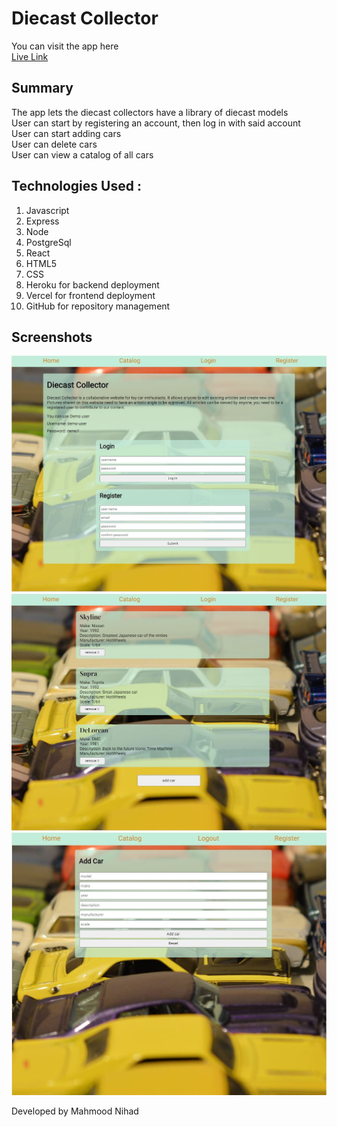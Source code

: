 # Diecast Collector

You can visit the app here   
[Live Link](https://diecast-collector-client.vercel.app/)

## Summary
The app lets the diecast collectors have a library of diecast models  
User can start by registering an account, then log in with said account    
User can start adding cars    
User can delete cars   
User can view a catalog of all cars     

## Technologies Used :
1. Javascript
2. Express
3. Node 
4. PostgreSql
5. React
6. HTML5
7. CSS 
8. Heroku for backend deployment
9. Vercel for frontend deployment
10. GitHub for repository management  

## Screenshots
![landing page screenshot](screenshots/landing-page.JPG)
![catalog page screenshot](screenshots/catalog-page.JPG)
![add car page screenshot](screenshots/add-car-page.JPG)


Developed by Mahmood Nihad